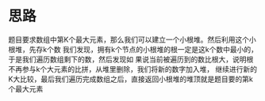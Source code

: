# 思路

题目要求数组中第K个最大元素，那么我们可以建立一个小根堆。然后利用这个小根堆，先存k个数
我们发现，拥有k个节点的小根堆的根一定是这k个数中最小的，于是我们遍历数组剩下的数，然后发现如
果说当前被遍历到的数比根大，说明根不再参与k个大元素的比拼，从堆里删除，我们将新的数字加入堆，
继续进行新的K大比较，最后我们遍历完成数组之后，直接返回小根堆的堆顶就是题目要的第k个最大元素
